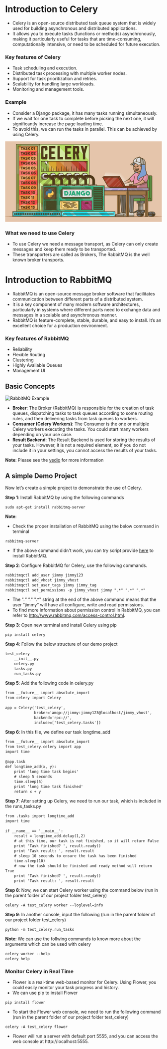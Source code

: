 
# Introduction to Celery

- Celery is an open-source distributed task queue system that is widely used for building asynchronous and distributed applications.
- It allows you to execute tasks (functions or methods) asynchronously, making it particularly useful for tasks that are time-consuming, computationally intensive, or need to be scheduled for future execution.

### Key features of Celery
- Task scheduling and execution.
- Distributed task processing with multiple worker nodes.
- Support for task prioritization and retries.
- Scalability for handling large workloads.
- Monitoring and management tools.

### Example
- Consider a Django package, it has many tasks running simultaneously.
- If we wait for one task to complete before picking the next one, it will significantly increase the page loading time.
- To avoid this, we can run the tasks in parallel. This can be achieved by using Celery.

![Celery Example](./celery_png.png)

### What we need to use Celery
- To use Celery we need a message transport, as Celery can only create messages and keep them ready to be transported.
- These transporters are called as Brokers, The RabbitMQ is the well known broker transports.


# Introduction to RabbitMQ
- RabbitMQ is an open-source message broker software that facilitates communication between different parts of a distributed system.
- It is a key component of many modern software architectures, particularly in systems where different parts need to exchange data and messages in a scalable and asynchronous manner.
- RabbitMQ is feature-complete, stable, durable, and easy to install. It’s an excellent choice for a production environment.

### Key features of RabbitMQ
- Reliability
- Flexible Routing
- Clustering
- Highly Available Queues
- Management UI

## Basic Concepts
![RabbitMQ Example](./rabbitMqCeleryExample.png)

- **Broker**: The Broker (RabbitMQ) is responsible for the creation of task queues, dispatching tasks to task queues according to some routing rules, and then delivering tasks from task queues to workers.
- **Consumer (Celery Workers)**: The Consumer is the one or multiple Celery workers executing the tasks. You could start many workers depending on your use case.
- **Result Backend**: The Result Backend is used for storing the results of your tasks. However, it is not a required element, so if you do not include it in your settings, you cannot access the results of your tasks.

 **Note**: Please see the [vedio](https://youtu.be/TzVkED3y3Ig?si=OLCgz-9qE0opbSX-) for more information

## A simple Demo Project

Now let’s create a simple project to demonstrate the use of Celery.

**Step 1**: Install RabbitMQ by using the following commands
```
sudo apt-get install rabbitmq-server
```
**Note**: 
- Check the proper installation of RabbitMQ using the below command in terminal
```
rabbitmq-server
```
- If the above command didn't work, you can try script provide [here](https://www.rabbitmq.com/install-debian.html#apt-quick-start-cloudsmith) to install RabbitMQ.

**Step 2**: Configure RabbitMQ for Celery, use the following commands.
```
rabbitmqctl add_user jimmy jimmy123
rabbitmqctl add_vhost jimmy_vhost
rabbitmqctl set_user_tags jimmy jimmy_tag
rabbitmqctl set_permissions -p jimmy_vhost jimmy ".*" ".*" ".*"
```
- The ".*" ".*" ".*" string at the end of the above command means that the user “jimmy” will have all configure, write and read permissions.
- To find more information about permission control in RabbitMQ, you can refer to http://www.rabbitmq.com/access-control.html.

**Step 3**:  Open new terminal and install Celery using pip
```
pip install celery
```
**Step 4**: Follow the below structure of our demo project
```
test_celery
    __init__.py
    celery.py
    tasks.py
    run_tasks.py
```
**Step 5**: Add the following code in celery.py
```
from __future__ import absolute_import
from celery import Celery

app = Celery('test_celery',
             broker='amqp://jimmy:jimmy123@localhost/jimmy_vhost',
             backend='rpc://',
             include=['test_celery.tasks'])
```
**Step 6**: In this file, we define our task longtime_add
```
from __future__ import absolute_import
from test_celery.celery import app
import time

@app.task
def longtime_add(x, y):
    print 'long time task begins'
    # sleep 5 seconds
    time.sleep(5)
    print 'long time task finished'
    return x + y
```
**Step 7**: After setting up Celery, we need to run our task, which is included in the runs_tasks.py
```
from .tasks import longtime_add
import time

if __name__ == '__main__':
    result = longtime_add.delay(1,2)
    # at this time, our task is not finished, so it will return False
    print 'Task finished? ', result.ready()
    print 'Task result: ', result.result
    # sleep 10 seconds to ensure the task has been finished
    time.sleep(10)
    # now the task should be finished and ready method will return True
    print 'Task finished? ', result.ready()
    print 'Task result: ', result.result
```
**Step 8**: Now, we can start Celery worker using the command below (run in the parent folder of our project folder test_celery)
```
celery -A test_celery worker --loglevel=info
```
**Step 9**: In another console, input the following (run in the parent folder of our project folder test_celery)
```
python -m test_celery.run_tasks
```

**Note**: We can use the follwing commands to know more about the arguments which can be used with celery

```
celery worker --help
celery help
```
### Monitor Celery in Real Time
- Flower is a real-time web-based monitor for Celery. Using Flower, you could easily monitor your task progress and history.
- We can use pip to install Flower
```
pip install flower
```
- To start the Flower web console, we need to run the following command (run in the parent folder of our project folder test_celery)
```
celery -A test_celery flower
```
- Flower will run a server with default port 5555, and you can access the web console at http://localhost:5555.
